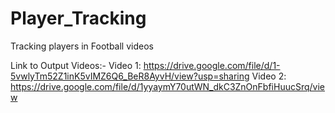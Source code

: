 # Player_Tracking
Tracking players in Football videos

Link to Output Videos:-
Video 1: https://drive.google.com/file/d/1-5vwlyTm52Z1inK5vIMZ6Q6_BeR8AyvH/view?usp=sharing 
Video 2: https://drive.google.com/file/d/1yyaymY70utWN_dkC3ZnOnFbfiHuucSrq/view

